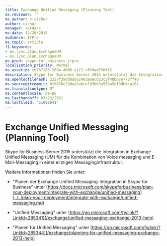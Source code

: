 ```yaml
---
title: Exchange Unified Messaging (Planning Tool)
ms.reviewer: ''
ms.author: v-cichur
author: cichur
manager: serdars
ms.date: 12/20/2018
audience: ITPro
ms.topic: article
f1.keywords:
- ms.lync.plan.ExchagneUM
- ms.lync.plan.ExchagneUM
ms.prod: skype-for-business-itpro
localization_priority: Normal
ms.assetid: cb767f83-2684-4006-a1f2-c6f0adf50f62
description: Skype for Business Server 2015 unterstützt die Integration in Exchange Unified Messaging (UM) für die Kombination von Voice messaging und E-Mail-Messaging in einer einzigen Messaginginfrastruktur.
ms.openlocfilehash: 2227f39dd8a8524019aecd23c2f48bd7e772ff40
ms.sourcegitcommit: 01087be29daa3abce7d3b03a55ba5ef8db4ca161
ms.translationtype: MT
ms.contentlocale: de-DE
ms.lasthandoff: 03/23/2021
ms.locfileid: "51098641"
---
```

# <a name="exchange-unified-messaging-planning-tool"></a>Exchange Unified Messaging (Planning Tool)

Skype for Business Server 2015 unterstützt die Integration in Exchange Unified Messaging (UM) für die Kombination von Voice messaging und E-Mail-Messaging in einer einzigen Messaginginfrastruktur.

Weitere Informationen finden Sie unter:
  
- "Planen der Exchange Unified Messaging-Integration in Skype for Business" unter [https://docs.microsoft.com/skypeforbusiness/plan-your-deployment/integrate-with-exchange/unified-messaging](../../plan-your-deployment/integrate-with-exchange/unified-messaging.md)
    
- "Unified Messaging" unter [https://go.microsoft.com/fwlink/?LinkId=285341](/exchange/unified-messaging-exchange-2013-help)
    
- "Planen für Unified Messaging" unter [https://go.microsoft.com/fwlink/?LinkId=285344](/exchange/planning-for-unified-messaging-exchange-2013-help)